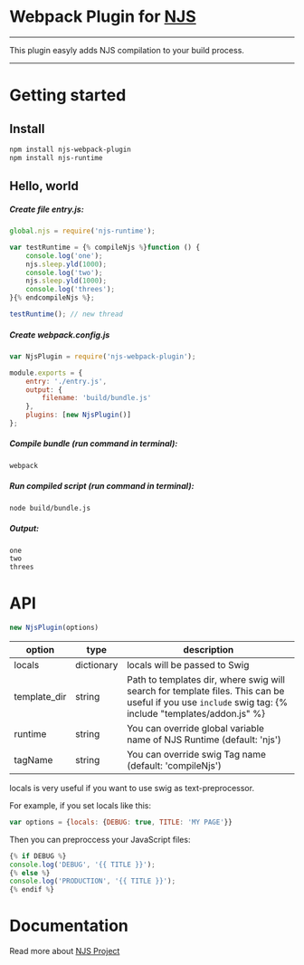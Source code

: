 # Webpack Plugin for [NJS](https://github.com/Pavel-vo/njs-runtime)

*****

This plugin easyly adds NJS compilation to your build process.

*****

# Getting started

## Install

```bash
npm install njs-webpack-plugin
npm install njs-runtime
```

## Hello, world

##### Create file entry.js:

```js
global.njs = require('njs-runtime');

var testRuntime = {% compileNjs %}function () {
    console.log('one');
    njs.sleep.yld(1000);
    console.log('two');
    njs.sleep.yld(1000);
    console.log('threes');
}{% endcompileNjs %};

testRuntime(); // new thread
```

##### Create webpack.config.js

```js
var NjsPlugin = require('njs-webpack-plugin');

module.exports = {
    entry: './entry.js',
    output: {
        filename: 'build/bundle.js'
    },
    plugins: [new NjsPlugin()]
};
```

##### Compile bundle (run command in terminal):

```bash
webpack
```
##### Run compiled script (run command in terminal):

```bash
node build/bundle.js 
```

##### Output:

```bash
one
two
threes
```

# API

```js
new NjsPlugin(options)
```

| option       | type       | description |
|--------------|------------|-------------|
| locals       | dictionary | locals will be passed to Swig|
| template_dir | string     | Path to templates dir, where swig will search for template files. This can be useful if you use `include` swig tag: {% include "templates/addon.js" %} |
| runtime      | string     | You can override global variable name of NJS Runtime (default: 'njs')|
| tagName      | string     | You can override swig Tag name (default: 'compileNjs')|

locals is very useful if you want to use swig as text-preprocessor.

For example, if you set locals like this:

```js
var options = {locals: {DEBUG: true, TITLE: 'MY PAGE'}}
```
Then you can preproccess your JavaScript files:

```js
{% if DEBUG %}
console.log('DEBUG', '{{ TITLE }}');
{% else %}
console.log('PRODUCTION', '{{ TITLE }}');
{% endif %}
```


# Documentation
Read more about [NJS Project](https://github.com/Pavel-vo/njs-runtime)
